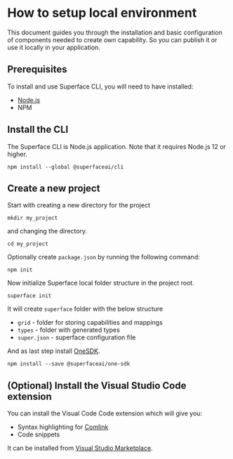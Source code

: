 # How to setup local environment

This document guides you through the installation and basic configuration of components needed to create own capability. So you can publish it or use it locally in your application.

## Prerequisites

To install and use Superface CLI, you will need to have installed:

- [Node.js](https://nodejs.dev/learn/how-to-install-nodejs)
- NPM

## Install the CLI

The Superface CLI is Node.js application. Note that it requires Node.js 12 or higher.

```shell
npm install --global @superfaceai/cli
```

## Create a new project

Start with creating a new directory for the project

```shell
mkdir my_project
```

and changing the directory.

```shell
cd my_project
```

Optionally create `package.json` by running the following command:

```shell
npm init
```

Now initialize Superface local folder structure in the project root.

```shell
superface init
```

It will create `superface` folder with the below structure

- `grid` - folder for storing capabilities and mappings
- `types` - folder with generated types
- `super.json` - superface configuration file

And as last step install [OneSDK](/reference/one-sdk).

```shell
npm install --save @superfaceai/one-sdk
```

## (Optional) Install the Visual Studio Code extension

You can install the Visual Code Code extension which will give you:

- Syntax highlighting for [Comlink](/comlink)
- Code snippets

It can be installed from [Visual Studio Marketplace](https://marketplace.visualstudio.com/items?itemName=superfaceai.superface-language-client-vscode).
